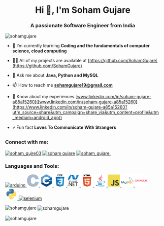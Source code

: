 <h1 align="center">Hi 👋, I'm Soham Gujare</h1>
<h3 align="center">A passionate Software Engineer from India</h3>

<p align="left"> <img src="https://komarev.com/ghpvc/?username=sohamgujare&label=Profile%20views&color=0e75b6&style=flat" alt="sohamgujare" /> </p>

- 🌱 I’m currently learning **Coding and the fundamentals of computer science, cloud computing**

- 👨‍💻 All of my projects are available at [https://github.com/SohamGujare](https://github.com/SohamGujare)

- 💬 Ask me about **Java, Python and MySQL**

- 📫 How to reach me **sohamgujare19@gmail.com**

- 📄 Know about my experiences [www.linkedin.com/in/soham-gujare-a85a15260]([www.linkedin.com/in/soham-gujare-a85a15260](https://www.linkedin.com/in/soham-gujare-a85a15260?utm_source=share&utm_campaign=share_via&utm_content=profile&utm_medium=android_app))

- ⚡ Fun fact **Loves To Communicate With Strangers**

<h3 align="left">Connect with me:</h3>
<p align="left">
<a href="https://twitter.com/soham_gujre03" target="blank"><img align="center" src="https://raw.githubusercontent.com/rahuldkjain/github-profile-readme-generator/master/src/images/icons/Social/twitter.svg" alt="soham_gujre03" height="30" width="40" /></a>
<a href="https://linkedin.com/in/soham gujare" target="blank"><img align="center" src="https://raw.githubusercontent.com/rahuldkjain/github-profile-readme-generator/master/src/images/icons/Social/linked-in-alt.svg" alt="soham gujare" height="30" width="40" /></a>
<a href="https://www.instagram.com/soham_gujare._?igsh=MWY3NnozdWdxaDI5aQ==" target="blank"><img align="center" src="https://raw.githubusercontent.com/rahuldkjain/github-profile-readme-generator/master/src/images/icons/Social/instagram.svg" alt="soham_gujare." height="30" width="40" /></a>
</p>

<h3 align="left">Languages and Tools:</h3>
<p align="left"> <a href="https://www.arduino.cc/" target="_blank" rel="noreferrer"> <img src="https://cdn.worldvectorlogo.com/logos/arduino-1.svg" alt="arduino" width="40" height="40"/> </a> <a href="https://www.cprogramming.com/" target="_blank" rel="noreferrer"> <img src="https://raw.githubusercontent.com/devicons/devicon/master/icons/c/c-original.svg" alt="c" width="40" height="40"/> </a> <a href="https://www.w3schools.com/cpp/" target="_blank" rel="noreferrer"> <img src="https://raw.githubusercontent.com/devicons/devicon/master/icons/cplusplus/cplusplus-original.svg" alt="cplusplus" width="40" height="40"/> </a> <a href="https://www.w3schools.com/css/" target="_blank" rel="noreferrer"> <img src="https://raw.githubusercontent.com/devicons/devicon/master/icons/css3/css3-original-wordmark.svg" alt="css3" width="40" height="40"/> </a> <a href="https://dotnet.microsoft.com/" target="_blank" rel="noreferrer"> <img src="https://raw.githubusercontent.com/devicons/devicon/master/icons/dot-net/dot-net-original-wordmark.svg" alt="dotnet" width="40" height="40"/> </a> <a href="https://www.w3.org/html/" target="_blank" rel="noreferrer"> <img src="https://raw.githubusercontent.com/devicons/devicon/master/icons/html5/html5-original-wordmark.svg" alt="html5" width="40" height="40"/> </a> <a href="https://www.java.com" target="_blank" rel="noreferrer"> <img src="https://raw.githubusercontent.com/devicons/devicon/master/icons/java/java-original.svg" alt="java" width="40" height="40"/> </a> <a href="https://developer.mozilla.org/en-US/docs/Web/JavaScript" target="_blank" rel="noreferrer"> <img src="https://raw.githubusercontent.com/devicons/devicon/master/icons/javascript/javascript-original.svg" alt="javascript" width="40" height="40"/> </a> <a href="https://www.mysql.com/" target="_blank" rel="noreferrer"> <img src="https://raw.githubusercontent.com/devicons/devicon/master/icons/mysql/mysql-original-wordmark.svg" alt="mysql" width="40" height="40"/> </a> <a href="https://www.oracle.com/" target="_blank" rel="noreferrer"> <img src="https://raw.githubusercontent.com/devicons/devicon/master/icons/oracle/oracle-original.svg" alt="oracle" width="40" height="40"/> </a> <a href="https://www.python.org" target="_blank" rel="noreferrer"> <img src="https://raw.githubusercontent.com/devicons/devicon/master/icons/python/python-original.svg" alt="python" width="40" height="40"/> </a> <a href="https://www.selenium.dev" target="_blank" rel="noreferrer"> <img src="https://raw.githubusercontent.com/detain/svg-logos/780f25886640cef088af994181646db2f6b1a3f8/svg/selenium-logo.svg" alt="selenium" width="40" height="40"/> </a> </p>

<p><img align="left" src="https://github-readme-stats.vercel.app/api/top-langs?username=sohamgujare&show_icons=true&locale=en&layout=compact" alt="sohamgujare" /></p>

<p>&nbsp;<img align="center" src="https://github-readme-stats.vercel.app/api?username=sohamgujare&show_icons=true&locale=en" alt="sohamgujare" /></p>

<p><img align="center" src="https://github-readme-streak-stats.herokuapp.com/?user=sohamgujare&" alt="sohamgujare" /></p>
